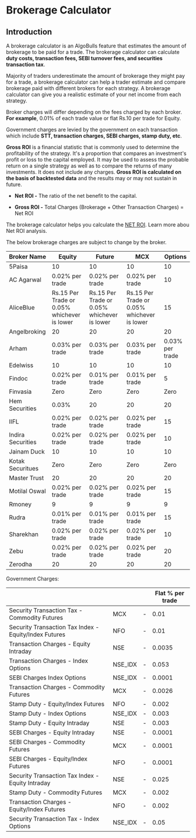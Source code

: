 # Brokerage Calculator 

## Introduction

A brokerage calculator is an AlgoBulls feature that estimates the amount of brokerage to be paid for a trade. The brokerage calculator can calculate **duty costs, transaction fees, SEBI turnover fees, and securities transaction tax**. 

Majority of traders underestimate the amount of brokerage they might pay for a trade, a brokerage calculator can help a trader estimate and compare brokerage paid with different brokers for each strategy. A brokerage calculator can give you a realistic estimate of your net income from each strategy.

Broker charges will differ depending on the fees charged by each broker.
**For example**, 0.01% of each trade value or flat Rs.10 per trade for Equity.

Government charges are levied by the government on each transaction which include **STT, transaction charges, SEBI charges, stamp duty, etc**.

**Gross ROI** is a financial statistic that is commonly used to determine the profitability of the strategy. It's a proportion that compares an investment's profit or loss to the capital employed. It may be used to assess the probable return on a single strategy as well as to compare the returns of many investments. It does not include any charges. **Gross ROI is calculated on the basis of backtested data** and the results may or may not sustain in future. 

* **Net ROI -**  The ratio of the net benefit to the capital. 

* **Gross ROI -** Total Charges (Brokerage + Other Transaction Charges) = Net ROI 

The brokerage calculator helps you calculate the [NET ROI](https://algobulls.github.io/algobulls_help_site_dev/member/strategy-card.html#7-net-roi-analysis). Learn more abou Net ROI analysis. 

The below brokerage charges are subject to change by the broker. 

| Broker Name       | Equity                                      | Future                                      | MCX                                         | Options         |
|-------------------|---------------------------------------------|---------------------------------------------|---------------------------------------------|-----------------|
| 5Paisa            | 10                                          | 10                                          | 10                                          | 10              |
| AC Agarwal        | 0.02% per trade                             | 0.02% per trade                             | 0.02% per trade                             | 10              |
| AliceBlue         | Rs.15 Per Trade or 0.05% whichever is lower | Rs.15 Per Trade or 0.05% whichever is lower | Rs.15 Per Trade or 0.05% whichever is lower | 15              |
| Angelbroking      | 20                                          | 20                                          | 20                                          | 20              |
| Arham             | 0.03% per trade                             | 0.03% per trade                             | 0.03% per trade                             | 0.03% per trade |
| Edelwiss          | 10                                          | 10                                          | 10                                          | 10              |
| Findoc            | 0.02% per trade                             | 0.01% per trade                             | 0.01% per trade                             | 5               |
| Finvasia          | Zero                                        | Zero                                        | Zero                                        | Zero            |
| Hem Securities    | 0.03%                                       | 20                                          | 20                                          | 20              |
| IIFL              | 0.02% per trade                             | 0.02% per trade                             | 0.02% per trade                             | 15              |
| Indira Securities | 0.02% per trade                             | 0.02% per trade                             | 0.02% per trade                             | 10              |
| Jainam Duck       | 10                                          | 10                                          | 10                                          | 10              |
| Kotak Securitues  | Zero                                        | Zero                                        | Zero                                        | Zero            |
| Master Trust      | 20                                          | 20                                          | 20                                          | 20              |
| Motilal Oswal     | 0.02% per trade                             | 0.02% per trade                             | 0.02% per trade                             | 15              |
| Rmoney            | 9                                           | 9                                           | 9                                           | 9               |
| Rudra             | 0.01% per trade                             | 0.01% per trade                             | 0.01% per trade                             | 15              |
| Sharekhan         | 0.02% per trade                             | 0.02% per trade                             | 0.02% per trade                             | 10              |
| Zebu              | 0.02% per trade                             | 0.02% per trade                             | 0.02% per trade                             | 20              |
| Zerodha           | 20                                          | 20                                          | 20                                          | 20              |

Government Charges:

|                                                       |         |     | Flat % per trade |
|-------------------------------------------------------|---------|-----|------------------|
| Security Transaction Tax - Commodity Futures          | MCX     | -   | 0.01             |
| Security Transaction Tax Index - Equity/Index Futures | NFO     | -   | 0.01             |
| Transaction Charges - Equity Intraday                 | NSE     | -   | 0.0035           |
| Transaction Charges - Index Options                   | NSE_IDX | -   | 0.053            |
| SEBI Charges Index Options                            | NSE_IDX | -   | 0.0001           |   
| Transaction Charges - Commodity Futures               | MCX     | -   | 0.0026           |   
| Stamp Duty - Equity/Index Futures                     | NFO     | -   | 0.002            |   
| Stamp Duty - Index Options                            | NSE_IDX | -   | 0.003            |   
| Stamp Duty - Equity Intraday                          | NSE     | -   | 0.003            |   
| SEBI Charges - Equity Intraday                        | NSE     | -   | 0.0001           |   
| SEBI Charges - Commodity Futures                      | MCX     | -   | 0.0001           |   
| SEBI Charges - Equity/Index Futures                   | NFO     | -   | 0.0001           |   
| Security Transaction Tax Index - Equity Intraday      | NSE     | -   | 0.025            |   
| Stamp Duty - Commodity Futures                        | MCX     | -   | 0.002            |   
| Transaction Charges - Equity/Index Futures            | NFO     | -   | 0.002            |   
| Security Transaction Tax - Index Options              | NSE_IDX | -   | 0.05             |   
